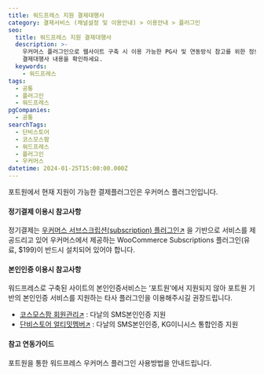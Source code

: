 ```yaml
---
title: 워드프레스 지원 결제대행사
category: 결제서비스 (채널설정 및 이용안내) > 이용안내 > 플러그인
seo:
  title: 워드프레스 지원 결제대행사
  description: >-
    우커머스 플러그인으로 웹사이트 구축 시 이용 가능한 PG사 및 연동방식 참고를 위한 정보입니다. 포트원에서 지원하고 있는 워드프레스
    결제대행사 내용을 확인하세요.
  keywords:
    - 워드프레스
tags:
  - 공통
  - 플러그인
  - 워드프레스
pgCompanies:
  - 공통
searchTags:
  - 단비스토어
  - 코스모스팜
  - 워드프레스
  - 플러그인
  - 우커머스
datetime: 2024-01-25T15:00:00.000Z
---
```


<Callout content="워드프레스 우커머스 플러그인으로 웹사이트를 구축하시는 경우
이용 가능한 결제대행사와 연동방식이 구분되어있으니 참고하여 이용 부탁 드립니다.
" />

포트원에서 현재 지원이 가능한 결제플러그인은 우커머스 플러그인입니다.

#### **정기결제 이용시 참고사항**

정기결제는 [우커머스 서브스크립션(subscription) 플러그인↗](https://woo.com/products/woocommerce-subscriptions/) 을 기반으로 서비스를 제공드리고 있어 우커머스에서 제공하는 WooCommerce Subscriptions 플러그인(유료, $199)이 반드시 설치되어 있어야 합니다.

#### **본인인증 이용시 참고사항**

워드프레스로 구축된 사이트의 본인인증서비스는 ‘포트원’에서 지원되지 않아 포트원 기반의 본인인증 서비스를 지원하는 타사 플러그인을 이용해주시길 권장드립니다.

- [코스모스팜 회원관리↗](https://www.cosmosfarm.com/wpstore/product/cosmosfarm-members) : 다날의  SMS본인인증 지원
- [단비스토어 얼티밋멤버↗](https://staging-danbistoretk.kinsta.cloud/product/um-verification/) : 다날의 SMS본인인증, KG이니시스 통합인증 지원

<Callout title="워드프레스 지원 결제대행사 목록 보러가기↗" />

#### **참고 연동가이드**

포트원을 통한 워드프레스 우커머스 플러그인 사용방법을 안내드립니다.

<Callout title="우커머스 플러그인 이용방법 보러가기↗" />
